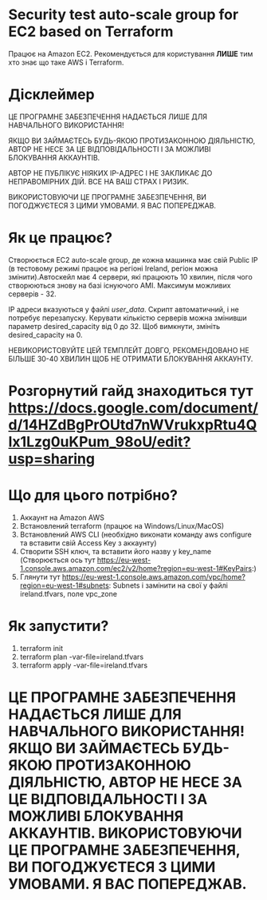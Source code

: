 # Security test auto-scale group for EC2 based on Terraform

Працює на Amazon EC2. Рекомендується для користування **ЛИШЕ** тим хто знає що таке AWS і Terraform.
# Дісклеймер
ЦЕ ПРОГРАМНЕ ЗАБЕЗПЕЧЕННЯ НАДАЄТЬСЯ ЛИШЕ ДЛЯ НАВЧАЛЬНОГО ВИКОРИСТАННЯ! 

ЯКЩО ВИ ЗАЙМАЄТЕСЬ БУДЬ-ЯКОЮ ПРОТИЗАКОННОЮ ДІЯЛЬНІСТЮ, АВТОР НЕ НЕСЕ ЗА ЦЕ ВІДПОВІДАЛЬНОСТІ І ЗА МОЖЛИВІ БЛОКУВАННЯ АККАУНТІВ.

АВТОР НЕ ПУБЛІКУЄ НІЯКИХ IP-АДРЕС І НЕ ЗАКЛИКАЄ ДО НЕПРАВОМІРНИХ ДІЙ. ВСЕ НА ВАШ СТРАХ І РИЗИК.

ВИКОРИСТОВУЮЧИ ЦЕ ПРОГРАМНЕ ЗАБЕЗПЕЧЕННЯ, ВИ ПОГОДЖУЄТЕСЯ З ЦИМИ УМОВАМИ. Я ВАС ПОПЕРЕДЖАВ.
# Як це працює?
Створюється EC2 auto-scale group, де кожна машинка має свій Public IP (в тестовому режимі працює на регіоні Ireland, регіон можна змінити).Автоскейл має 4 сервери, які працюють 10 хвилин, після чого створюються знову на базі існуючого AMI. Максимум можливих серверів - 32.

IP адреси вказуються у файлі *user_data*. Скрипт автоматичний, і не потребує перезапуску. Керувати кількістю серверів можна змінивши параметр desired_capacity від 0 до 32. Щоб вимкнути, змініть desired_capacity на 0. 

НЕВИКОРИСТОВУЙТЕ ЦЕЙ ТЕМПЛЕЙТ ДОВГО, РЕКОМЕНДОВАНО НЕ БІЛЬШЕ 30-40 ХВИЛИН ЩОБ НЕ ОТРИМАТИ БЛОКУВАННЯ АККАУНТУ.


# Розгорнутий гайд знаходиться тут https://docs.google.com/document/d/14HZdBgPrOUtd7nWVrukxpRtu4QIx1Lzg0uKPum_98oU/edit?usp=sharing
# Що для цього потрібно?
1. Аккаунт на Amazon AWS
2. Встановлений terraform (працює на Windows/Linux/MacOS)
3. Встановлений AWS CLI (необхідно виконати команду aws configure та вставити свій Access Key з аккаунту)
4. Створити SSH ключ, та вставити його назву у key_name (Створюється ось тут https://eu-west-1.console.aws.amazon.com/ec2/v2/home?region=eu-west-1#KeyPairs:)
5. Глянути тут  https://eu-west-1.console.aws.amazon.com/vpc/home?region=eu-west-1#subnets: Subnets і замінити на свої у файлі ireland.tfvars, поле vpc_zone

# Як запустити?
1. terraform init
2. terraform plan -var-file=ireland.tfvars
3. terraform apply -var-file=ireland.tfvars

# ЦЕ ПРОГРАМНЕ ЗАБЕЗПЕЧЕННЯ НАДАЄТЬСЯ ЛИШЕ ДЛЯ НАВЧАЛЬНОГО ВИКОРИСТАННЯ! ЯКЩО ВИ ЗАЙМАЄТЕСЬ БУДЬ-ЯКОЮ ПРОТИЗАКОННОЮ ДІЯЛЬНІСТЮ, АВТОР НЕ НЕСЕ ЗА ЦЕ ВІДПОВІДАЛЬНОСТІ І ЗА МОЖЛИВІ БЛОКУВАННЯ АККАУНТІВ. ВИКОРИСТОВУЮЧИ ЦЕ ПРОГРАМНЕ ЗАБЕЗПЕЧЕННЯ, ВИ ПОГОДЖУЄТЕСЯ З ЦИМИ УМОВАМИ. Я ВАС ПОПЕРЕДЖАВ.
